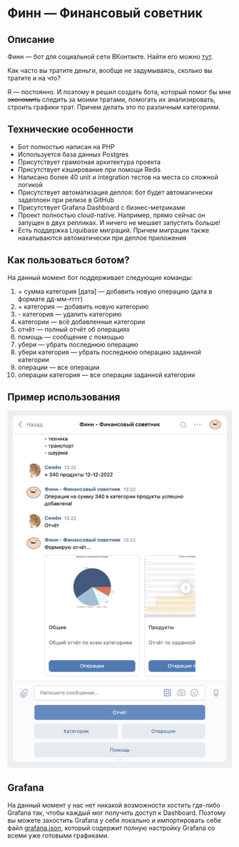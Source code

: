 # Финн — Финансовый советник
## Описание
Финн — бот для социальной сети ВКонтакте. Найти его можно [тут](https://vk.com/finn_advisor).

Как часто вы тратите деньги, вообще не задумываясь, сколько вы тратите и на что?

Я — постоянно. И поэтому я решил создать бота, который помог бы мне ~~экономить~~ следить за моими тратами, 
помогать их анализировать, строить графики трат. Причем делать это по различным категориям.

## Технические особенности

* Бот полностью написан на PHP
* Используется база данных Postgres
* Присутствует грамотная архитектура проекта
* Присутствует кэширование при помощи Redis
* Написано более 40 unit и integration тестов на места со сложной логикой
* Присутствует автоматизация деплоя: бот будет автомагически задеплоен при релизе в GitHub
* Присутствует Grafana Dashboard с бизнес-метриками
* Проект полностью cloud-native. Например, прямо сейчас он запущен в двух репликах. И ничего не мешает запустить больше!
* Есть поддержка Liquibase миграций. Причем миграции также накатываются автоматически при деплое приложения

## Как пользоваться ботом?

На данный момент бот поддерживает следующие команды:
1) \+ сумма категория \[дата\] — добавить новую операцию (дата в формате дд-мм-гггг)
2) \+ категория — добавить новую категорию
3) \- категория — удалить категорию
4) категории — всё добавленные категории
5) отчёт — полный отчёт об операциях
6) помощь — сообщение c помощью
7) убери — убрать последнюю операцию
8) убери категория — убрать последнюю операцию заданной категории
9) операции — все операции
10) операции категория — все операции заданной категории

## Пример использования

![example](.github/static/example.png)

## Grafana

На данный момент у нас нет никакой возможности хостить где-либо Grafana так, чтобы каждый мог получить доступ к Dashboard.
Поэтому вы можете захостить Grafana у себя локально и импортировать себе файл [grafana.json](grafana.json), который
содержит полную настройку Grafana со всеми уже готовыми графиками.
